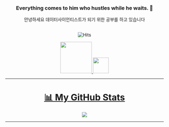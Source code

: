 <div align="center">

### **Everything comes to him who hustles while he waits.** 👋

안녕하세요 데이터사이언티스트가 되기 위한 공부를 하고 있습니다

<br> ![Hits](https://hits.seeyoufarm.com/api/count/incr/badge.svg?url=https%3A%2F%2Fgithub.com%2FYoungJun-Player)

<div align="center">
  <a href="https://www.kaggle.com/youngjunplayer"><img src="https://www.kaggle.com/static/images/site-logo.svg" width="100" /> <img src="https://www.kaggle.com/static/images/tiers/contributor@192.png" width="50" /> 

-------------
# 📊 My GitHub Stats
<img src="https://github-readme-stats.vercel.app/api?username=YoungJun-Player&show_icons=true&hide_border=true" />

-------------


<!--
**YoungJun-Player/YoungJun-Player** is a ✨ _special_ ✨ repository because its `README.md` (this file) appears on your GitHub profile.

Here are some ideas to get you started:

- 🔭 I’m currently working on ...
- 🌱 I’m currently learning ...
- 👯 I’m looking to collaborate on ...
- 🤔 I’m looking for help with ...
- 💬 Ask me about ...
- 📫 How to reach me: ...
- 😄 Pronouns: ...
- ⚡ Fun fact: ...
-->
